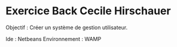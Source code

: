 # Exercice Back Cecile Hirschauer

Objectif : Créer un système de gestion utilisateur.

Ide : Netbeans
Environnement : WAMP
